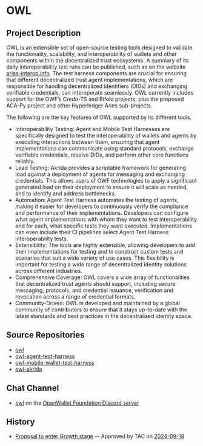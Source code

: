 # OWL

## Project Description

OWL is an extensible set of open-source testing tools designed to validate the functionality, scalability, and interoperability of wallets and other components within the decentralized trust ecosystems. A summary of its daily interoperability test runs can be published, such as on the website [aries-interop.info](https://aries-interop.info). The test harness components are crucial for ensuring that different decentralized trust agent implementations, which are responsible for handling decentralized identifiers (DIDs) and exchanging verifiable credentials, can interoperate seamlessly. OWL currently includes support for the OWF’s Credo-TS and Bifold projects, plus the proposed ACA-Py project and other Hyperledger Aries sub-projects.

The following are the key features of OWL supported by its different tools.

- Interoperability Testing: Agent and Mobile Test Harnesses are specifically designed to test the interoperability of wallets and agents by executing interactions between them, ensuring that agent implementations can communicate using standard protocols, exchange verifiable credentials, resolve DIDs, and perform other core functions reliably.
- Load Testing: Akrida provides a scriptable framework for generating load against a deployment of agents for messaging and exchanging credentials. This allows users of OWF technologies to apply a significant generated load on their deployment to ensure it will scale as needed, and to identify and address bottlenecks.
- Automation: Agent Test Harness automates the testing of agents, making it easier for developers to continuously verify the compliance and performance of their implementations. Developers can configure what agent implementations with whom they want to test interoperability and for each, what specific tests they want executed. Implementations can even include their CI pipelines select Agent Test Harness interoperability tests.
- Extensibility: The tools are highly extensible, allowing developers to add their implementations for testing and to construct custom tests and scenarios that suit a wide variety of use cases. This flexibility is important for testing a wide range of decentralized identity solutions across different industries.
- Comprehensive Coverage: OWL covers a wide array of functionalities that decentralized trust agents should support, including secure messaging, protocols, and credential issuance, verification and revocation across a range of credential formats.
- Community-Driven: OWL is developed and maintained by a global community of contributors to ensure that it stays up-to-date with the latest standards and best practices in the decentralized identity space.

## Source Repositories

- [owl](https://github.com/openwallet-foundation/owl)
- [owl-agent-test-harness](https://github.com/openwallet-foundation/owl-agent-test-harness)
- [owl-mobile-wallet-test-harness](https://github.com/openwallet-foundation/owl-mobile-wallet-test-harness)
- [owl-akrida](https://github.com/openwallet-foundation/owl-akrida)

## Chat Channel
- [owl](https://discord.com/channels/1022962884864643214/1214965981470924911) on the [OpenWallet Foundation Discord server](https://discord.gg/openwalletfoundation)

## History

- [Proposal to enter Growth stage](https://github.com/openwallet-foundation/project-proposals/blob/33a94777a2570521205ec88413339b88fd7fb39e/projects/OWL.md) -- Approved by TAC on [2024-09-18](../meetings/2024/2024-09-18.md)
